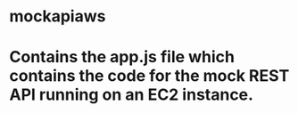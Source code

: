 # mockapiaws
# Contains the app.js file which contains the code for the mock REST API running on an EC2 instance.
